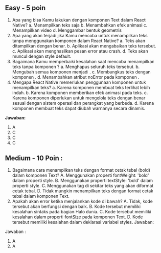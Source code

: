 ## Easy - 5 poin

1. Apa yang bisa Kamu lakukan dengan komponen Text dalam React Native?
   a. Menampilkan teks saja
   b. Menambahkan efek animasi
   c. Menampilkan video
   d. Menggambar bentuk geometris
2. Apa yang akan terjadi jika Kamu mencoba untuk menampilkan teks tanpa menggunakan komponen <Text> dalam React Native?
   a. Teks akan ditampilkan dengan benar.
   b. Aplikasi akan mengabaikan teks tersebut.
   c. Aplikasi akan menghasilkan pesan error atau crash.
   d. Teks akan muncul dengan style default.
3. Bagaimana Kamu memperbaiki kesalahan saat mencoba menampilkan teks tanpa komponen <Text>?
   a. Menghapus seluruh teks tersebut.
   b. Mengubah semua komponen <Text> menjadi <View>.
   c. Membungkus teks dengan komponen <Text>.
   d. Menambahkan atribut noError pada komponen <Text>.
4. Mengapa React Native memerlukan penggunaan komponen <Text> untuk menampilkan teks?
   a. Karena komponen <Text> membuat teks terlihat lebih indah.
   b. Karena komponen <Text> memberikan efek animasi pada teks.
   c. Karena komponen <Text> diperlukan untuk mengelola teks dengan benar sesuai dengan sistem operasi dan perangkat yang berbeda.
   d. Karena komponen <Text> membuat teks dapat diubah warnanya secara dinamis.

**Jawaban:**

1. A
2. C
3. C
4. C

## Medium - 10 Poin :

1. Bagaimana cara menampilkan teks dengan format cetak tebal (bold) dalam komponen Text?
   A. Menggunakan properti fontWeight: 'bold' dalam properti style.
   B. Menggunakan properti textStyle: 'bold' dalam properti style.
   C. Menggunakan tag <Bold> di sekitar teks yang akan diformat cetak tebal.
   D. Tidak mungkin menampilkan teks dengan format cetak tebal dalam komponen Text.
2. Apakah akan error ketika menjalankan kode di bawah?
   A. Tidak, kode tersebut akan berfungsi dengan baik.
   B. Kode tersebut memiliki kesalahan sintaks pada bagian <View>Halo dunia</View>.
   C. Kode tersebut memiliki kesalahan dalam properti fontSize pada komponen Text.
   D. Kode tersebut memiliki kesalahan dalam deklarasi variabel styles.
   Jawaban:

Jawaban :

1. A
2. A

